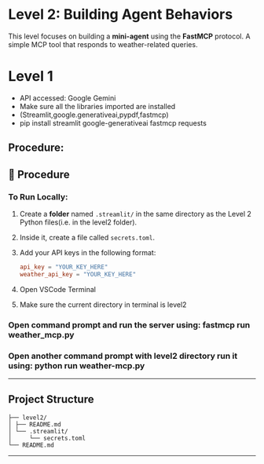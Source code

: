 # Level 2: Building Agent Behaviors

This level focuses on building a **mini-agent** using the **FastMCP** protocol. 
A simple MCP tool that responds to weather-related queries.

# Level 1
- API accessed: Google Gemini
- Make sure all the libraries imported are installed
- (Streamlit,google.generativeai,pypdf,fastmcp)
- pip install streamlit google-generativeai fastmcp requests


## Procedure:

## 🚀 Procedure

### To Run Locally:

1. Create a **folder** named `.streamlit/` in the same directory as the Level 2 Python files(i.e. in the level2 folder).

2. Inside it, create a file called `secrets.toml`.

3. Add your API keys in the following format:

   ```toml
   api_key = "YOUR_KEY_HERE"
   weather_api_key = "YOUR_KEY_HERE"

4. Open VSCode Terminal
5. Make sure the current directory in terminal is level2

### Open command prompt and run the server using: fastmcp run weather_mcp.py
### Open another command prompt with level2 directory run it using: python run weather-mcp.py

---
## Project Structure

```
├── level2/
│ ├── README.md
│ └── .streamlit/
│     └── secrets.toml
└── README.md
```
---
